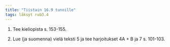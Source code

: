 ```yaml
---
title: "Tiistain 16.9 tunnille"
tags: läksyt rub3.4
---
```


1. Tee kieliopista s. 153-155.

2. Lue (ja suomenna) vielä teksti 5 ja tee harjoitukset 4A + B ja 7 s. 101-103.